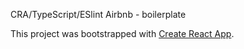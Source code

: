 CRA/TypeScript/ESlint Airbnb - boilerplate

This project was bootstrapped with [Create React App](https://github.com/facebook/create-react-app).
